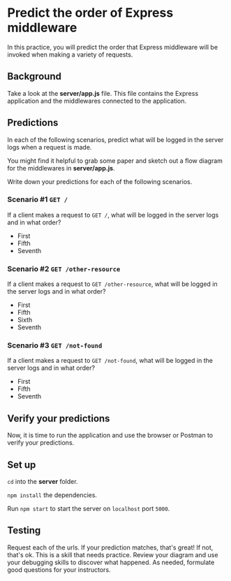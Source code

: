 # Predict the order of Express middleware

In this practice, you will predict the order that Express middleware will be
invoked when making a variety of requests.

## Background

Take a look at the **server/app.js** file. This file contains the Express
application and the middlewares connected to the application.

## Predictions

In each of the following scenarios, predict what will be logged in the server
logs when a request is made.

You might find it helpful to grab some paper and sketch out a flow diagram for
the middlewares in **server/app.js**.

Write down your predictions for each of the following scenarios.

### Scenario #1 `GET /`

If a client makes a request to `GET /`, what will be logged in the server logs
and in what order?

- First
- Fifth
- Seventh

### Scenario #2 `GET /other-resource`

If a client makes a request to `GET /other-resource`, what will be logged in
the server logs and in what order?

- First
- Fifth
- Sixth
- Seventh

### Scenario #3 `GET /not-found`

If a client makes a request to `GET /not-found`, what will be logged in the
server logs and in what order?

- First
- Fifth
- Seventh

## Verify your predictions

Now, it is time to run the application and use the browser or Postman to verify
your predictions.

## Set up

`cd` into the **server** folder.

`npm install` the dependencies.

Run `npm start` to start the server on `localhost` port `5000`.

## Testing

Request each of the urls. If your prediction matches, that's great! If not,
that's ok. This is a skill that needs practice. Review your diagram and use your
debugging skills to discover what happened. As needed, formulate good questions
for your instructors.
